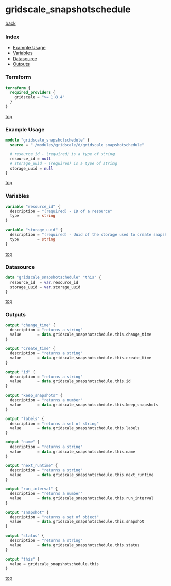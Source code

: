 # gridscale_snapshotschedule

[back](../gridscale.md)

### Index

- [Example Usage](#example-usage)
- [Variables](#variables)
- [Datasource](#datasource)
- [Outputs](#outputs)

### Terraform

```terraform
terraform {
  required_providers {
    gridscale = ">= 1.8.4"
  }
}
```

[top](#index)

### Example Usage

```terraform
module "gridscale_snapshotschedule" {
  source = "./modules/gridscale/d/gridscale_snapshotschedule"

  # resource_id - (required) is a type of string
  resource_id = null
  # storage_uuid - (required) is a type of string
  storage_uuid = null
}
```

[top](#index)

### Variables

```terraform
variable "resource_id" {
  description = "(required) - ID of a resource"
  type        = string
}

variable "storage_uuid" {
  description = "(required) - Uuid of the storage used to create snapshots"
  type        = string
}
```

[top](#index)

### Datasource

```terraform
data "gridscale_snapshotschedule" "this" {
  resource_id  = var.resource_id
  storage_uuid = var.storage_uuid
}
```

[top](#index)

### Outputs

```terraform
output "change_time" {
  description = "returns a string"
  value       = data.gridscale_snapshotschedule.this.change_time
}

output "create_time" {
  description = "returns a string"
  value       = data.gridscale_snapshotschedule.this.create_time
}

output "id" {
  description = "returns a string"
  value       = data.gridscale_snapshotschedule.this.id
}

output "keep_snapshots" {
  description = "returns a number"
  value       = data.gridscale_snapshotschedule.this.keep_snapshots
}

output "labels" {
  description = "returns a set of string"
  value       = data.gridscale_snapshotschedule.this.labels
}

output "name" {
  description = "returns a string"
  value       = data.gridscale_snapshotschedule.this.name
}

output "next_runtime" {
  description = "returns a string"
  value       = data.gridscale_snapshotschedule.this.next_runtime
}

output "run_interval" {
  description = "returns a number"
  value       = data.gridscale_snapshotschedule.this.run_interval
}

output "snapshot" {
  description = "returns a set of object"
  value       = data.gridscale_snapshotschedule.this.snapshot
}

output "status" {
  description = "returns a string"
  value       = data.gridscale_snapshotschedule.this.status
}

output "this" {
  value = gridscale_snapshotschedule.this
}
```

[top](#index)